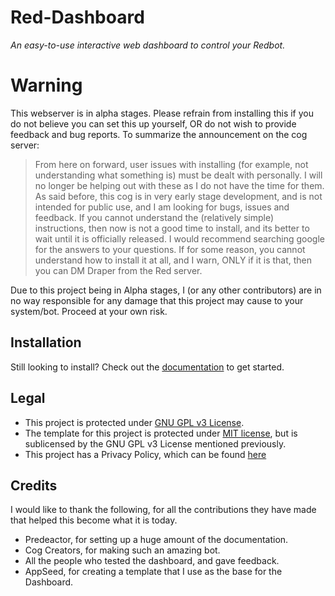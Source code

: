 # Red-Dashboard
*An easy-to-use interactive web dashboard to control your Redbot.*

# Warning
This webserver is in alpha stages.  Please refrain from installing this if you do not believe you can set this up yourself, OR do not wish to provide feedback and bug reports.  To summarize the announcement on the cog server:

> From here on forward, user issues with installing (for example, not understanding what something is) must be dealt with personally.  I will no longer be helping out with these as I do not have the time for them.  As said before, this cog is in very early stage development, and is not intended for public use, and I am looking for bugs, issues and feedback.  If you cannot understand the (relatively simple) instructions, then now is not a good time to install, and its better to wait until it is officially released.  I would recommend searching google for the answers to your questions.  If for some reason, you cannot understand how to install it at all, and I warn, ONLY if it is that, then you can DM Draper from the Red server.

Due to this project being in Alpha stages, I (or any other contributors) are in no way responsible for any damage that this project may cause to your system/bot.  Proceed at your own risk.

## Installation
Still looking to install?  Check out the [documentation](https://red-dashboard.readthedocs.io/en/latest/) to get started.

## Legal
- This project is protected under [GNU GPL v3 License](https://github.com/NeuroAssassin/Red-Dashboard/blob/master/LICENSE).
- The template for this project is protected under [MIT license](https://github.com/app-generator/flask-black-dashboard/blob/master/LICENSE.md), but is sublicensed by the GNU GPL v3 License mentioned previously.
- This project has a Privacy Policy, which can be found [here]()


## Credits
I would like to thank the following, for all the contributions they have made that helped this become what it is today.
* Predeactor, for setting up a huge amount of the documentation.
* Cog Creators, for making such an amazing bot.
* All the people who tested the dashboard, and gave feedback.
* AppSeed, for creating a template that I use as the base for the Dashboard.
